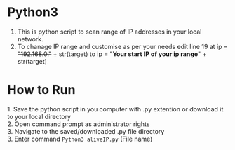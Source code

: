 # Python3
1. This is python script to scan range of IP addresses in your local network.
2. To chanage IP range and customise as per your needs edit line 19 at ip = ~~"192.168.0."~~ + str(target) to ip = "**Your start IP of your ip range**" + str(target)

<h1>How to Run</h1>
1. Save the python script in you computer with .py extention or download it to your local directory<br>
2. Open command prompt as administrator rights<br>
3. Navigate to the saved/downloaded .py file directory<br>
3. Enter command <code>Python3 aliveIP.py</code> (File name)<br>

